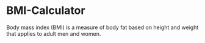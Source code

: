 # BMI-Calculator
Body mass index (BMI) is a measure of body fat based on height and weight that applies to adult men and women.
